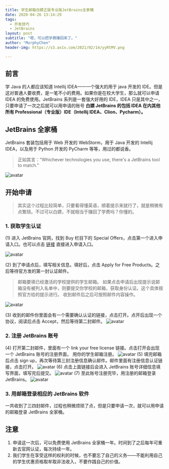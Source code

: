 ```yaml
---
title: 学生邮箱白嫖正版专业版JetBrains全家桶
date: 2020-04-26 13:14:29
tags:
  - 开发技巧
  - JetBrains
layout: post
subtitle: "嗯，可以把学费赚回来了。"
author: "MurphyChen"
header-img: https://s3.ax1x.com/2021/02/14/yyRtMV.png

---
```


## 前言

学 Java 的人都应该知道 Intellij IDEA——一个强大的用于 java 开发的 IDE。但是这对普通人要收费，是一笔不小的费用。如果你是在校大学生，那么就可以申请 IDEA 的免费使用。JetBrains 系列是一套强大好用的 IDE，IDEA 只是其中之一，只要申请了一次之后就可以用申请的账号 **白嫖 JetBrains 的包括 IDEA 在内其他所有 Professional（专业版）IDE（Intellij IDEA、Clion、Pycharm）。**

## JetBrains 全家桶

JetBrains 套装包括用于 Web 开发的 WebStorm，用于 Java 开发的 Intellij IDEA，以及用于 Python 开发的 PyCharm 等等，用过的都说香。

> 正如其言：“Whichever technologies you use, there's a JetBrains tool to match.”

![avatar](https://s1.ax1x.com/2020/04/26/Jc8XRS.png)

## 开始申请

> 其实这个过程比较简单，只要看得懂英语，顺着提示来就行了，就是稍微有点繁琐。不过可以白嫖，不就相当于赚回了学费吗？你懂的。

### 1. 获取学生认证

(1) 进入 JetBrains 官网，找到 Buy 栏目下的 Special Offers，点击第一个进入申请入口。也可以点击 [链接](https://www.jetbrains.com/shop/eform/students) 直接进入申请入口。

![avatar](https://s1.ax1x.com/2020/04/26/Jcw0x0.png)

(2) 到了申请点后，填写相关信息。填好后，点击 Apply for Free Products。之后等待官方发的第一封认证邮件。

> 邮箱要填已经激活的学校提供的学生邮箱。
> 如果点击申请后出现提示说邮箱没有被列入名单中，则要提交你学校的邮箱，获取身份认证。这个具体按照官方给的提示进行。
> 收到邮件后之后可按照邮件内容操作。

![avatar](https://s1.ax1x.com/2020/04/26/Jc0xh9.png)

(3) 收到的邮件你里面会有一个需要确认认证的链接，点击打开。点开后出现一个协议，阅读后点击 Accept，然后等待第二封邮件。
![avatar](https://s1.ax1x.com/2020/04/26/Jcsy4g.png)

### 2. 注册 JetBrains 账号

(4) 打开第二封邮件，里面有一个 link your free license 链接。点击打开会出现一个 JetBrains 账号的注册界面， 用你的学生邮箱注册。
![avatar](https://s1.ax1x.com/2020/04/26/Jc6a0P.png)
(5) 填完邮箱后点击 sign up，再次等待第三封注册信息确认邮件。邮件里面有注册信息认证链接，点击打开。
![avatar](https://s1.ax1x.com/2020/04/26/JcchDI.png)
(6) 点击上面链接后会进入 JetBrains 账号详细信息填写界面，填写完后提交。
![avatar](https://s1.ax1x.com/2020/04/26/JcgOJO.png)
(7) 至此账号注册完毕，用注册的邮箱登录 JetBrains。
![avatar](https://s1.ax1x.com/2020/04/26/Jc266H.png)

### 3. 用邮箱登录相应的 JetBrains 软件

一共收到了三四封邮件，过程也稍微烦琐了点，但是只要申请一次，就可以用申请的邮箱登录 JetBrains 全家桶。

## 注意

1. 申请这一次后，可以免费使用 JetBrains 全家桶一年。时间到了之后每年可重新去官网认证，每次持续一年。
2. 我们学生在享受这样的权利的时候，也不要忘了自己的义务——不能利用自己的学生优惠资格取牟取非法收入，不要作践自己的价值。
